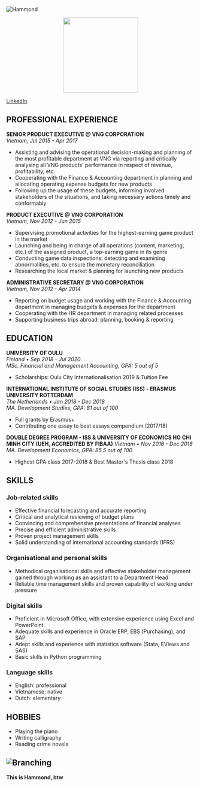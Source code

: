 ![Hammond](https://github.com/Jeannie-Nguyen/Jeannie-Nguyen.github.io./blob/gh-pages/Hammond%20Icon.png)  

<p align="center">  <img width="200" src="https://media-exp1.licdn.com/dms/image/C4E03AQFDNsngv24NZA/profile-displayphoto-shrink_800_800/0/1605970575447?e=1623283200&v=beta&t=IsfgyV_2IsbXCOs0AX18Z3OGWsB997xy4edhD_Gj36c"/>
</p>  
                                     
[LinkedIn](https://www.linkedin.com/in/hanntn/)

## PROFESSIONAL EXPERIENCE  
**SENIOR PRODUCT EXECUTIVE @ VNG CORPORATION**  
_Vietnam, Jul 2015 - Apr 2017_
- Assisting and advising the operational decision-making and planning of the most profitable department at VNG via reporting and critically analysing all VNG products’ performance in respect of revenue, profitability, etc.
- Cooperating with the Finance & Accounting department in planning and allocating operating expense budgets for new products 
-	Following up the usage of these budgets, informing involved stakeholders of the situations, and taking necessary actions timely and conformably

**PRODUCT EXECUTIVE @ VNG CORPORATION**  
_Vietnam, Nov 2012 - Jun 2015_  
-	Supervising promotional activities for the highest-earning game product in the market
-	Launching and being in charge of all operations (content, marketing, etc.) of the assigned product, a top-earning game in its genre
-	Conducting game data inspections: detecting and examining abnormalities, etc. to ensure the monetary reconciliation
-	Researching the local market & planning for launching new products

**ADMINISTRATIVE SECRETARY @ VNG CORPORATION**  
_Vietnam, Nov 2012 - Apr 2014_
-	Reporting on budget usage and working with the Finance & Accounting department in managing budgets & expenses for the department
-	Cooperating with the HR department in managing related processes
-	Supporting business trips abroad: planning, booking & reporting


## EDUCATION
**UNIVERSITY OF OULU**    
_Finland • Sep 2018 - Jul 2020_      
_MSc. Financial and Management Accounting, GPA: 5 out of 5_  
-	Scholarships: Oulu City Internationalisation 2019 & Tuition Fee

**INTERNATIONAL INSTITUTE OF SOCIAL STUDIES (ISS) - ERASMUS UNIVERSITY ROTTERDAM**  
_The Netherlands • Jan 2018 - Dec 2018_  
_MA. Development Studies, GPA: 81 out of 100_
-	Full grants by Erasmus+
-	Contributing one essay to best essays compendium (2017/18)

**DOUBLE DEGREE PROGRAM - ISS & UNIVERSITY OF ECONOMICS HO CHI MINH CITY (UEH, ACCREDITED BY FIBAA)** 
_Vietnam • Nov 2016 - Dec 2018_  
_MA. Development Economics, GPA: 85.5 out of 100_
-	Highest GPA class 2017-2018 & Best Master's Thesis class 2018


## SKILLS
### **Job-related skills**
-	Effective financial forecasting and accurate reporting
-	Critical and analytical reviewing of budget plans
-	Convincing and comprehensive presentations of financial analyses
-	Precise and efficient administrative skills
-	Proven project management skills
-	Solid understanding of international accounting standards (IFRS)

### **Organisational and personal skills**
-	Methodical organisational skills and effective stakeholder management gained through working as an assistant to a Department Head
-	Reliable time management skills and proven capability of working under pressure

### **Digital skills**
-	Proficient in Microsoft Office, with extensive experience using Excel and PowerPoint
-	Adequate skills and experience in Oracle ERP, EBS (Purchasing), and SAP
-	Adept skills and experience with statistics software (Stata, EViews and SAS)
-	Basic skills in Python programming

### **Language skills**
-	English: professional
-	Vietnamese: native 
-	Dutch: elementary


## HOBBIES
-	Playing the piano      
-	Writing calligraphy
- Reading crime novels


## ![Branching](https://images.blz-contentstack.com/v3/assets/blt2477dcaf4ebd440c/blt343cd4d768ced9c2/5cf15ded425980470abcaabd/wrecking-ball-screenshot-003.jpg?auto=webp)
**This is Hammond, btw**
